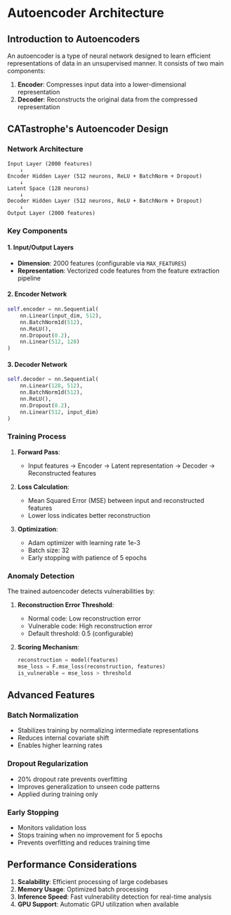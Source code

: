 # Autoencoder Architecture

## Introduction to Autoencoders

An autoencoder is a type of neural network designed to learn efficient representations of data in an unsupervised manner. It consists of two main components:

1. **Encoder**: Compresses input data into a lower-dimensional representation
2. **Decoder**: Reconstructs the original data from the compressed representation

## CATastrophe's Autoencoder Design

### Network Architecture

```
Input Layer (2000 features)
    ↓
Encoder Hidden Layer (512 neurons, ReLU + BatchNorm + Dropout)
    ↓
Latent Space (128 neurons)
    ↓
Decoder Hidden Layer (512 neurons, ReLU + BatchNorm + Dropout)
    ↓
Output Layer (2000 features)
```

### Key Components

#### 1. Input/Output Layers
- **Dimension**: 2000 features (configurable via `MAX_FEATURES`)
- **Representation**: Vectorized code features from the feature extraction pipeline

#### 2. Encoder Network
```python
self.encoder = nn.Sequential(
    nn.Linear(input_dim, 512),
    nn.BatchNorm1d(512),
    nn.ReLU(),
    nn.Dropout(0.2),
    nn.Linear(512, 128)
)
```

#### 3. Decoder Network
```python
self.decoder = nn.Sequential(
    nn.Linear(128, 512),
    nn.BatchNorm1d(512),
    nn.ReLU(),
    nn.Dropout(0.2),
    nn.Linear(512, input_dim)
)
```

### Training Process

1. **Forward Pass**: 
   - Input features → Encoder → Latent representation → Decoder → Reconstructed features

2. **Loss Calculation**:
   - Mean Squared Error (MSE) between input and reconstructed features
   - Lower loss indicates better reconstruction

3. **Optimization**:
   - Adam optimizer with learning rate 1e-3
   - Batch size: 32
   - Early stopping with patience of 5 epochs

### Anomaly Detection

The trained autoencoder detects vulnerabilities by:

1. **Reconstruction Error Threshold**: 
   - Normal code: Low reconstruction error
   - Vulnerable code: High reconstruction error
   - Default threshold: 0.5 (configurable)

2. **Scoring Mechanism**:
   ```python
   reconstruction = model(features)
   mse_loss = F.mse_loss(reconstruction, features)
   is_vulnerable = mse_loss > threshold
   ```

## Advanced Features

### Batch Normalization
- Stabilizes training by normalizing intermediate representations
- Reduces internal covariate shift
- Enables higher learning rates

### Dropout Regularization
- 20% dropout rate prevents overfitting
- Improves generalization to unseen code patterns
- Applied during training only

### Early Stopping
- Monitors validation loss
- Stops training when no improvement for 5 epochs
- Prevents overfitting and reduces training time

## Performance Considerations

1. **Scalability**: Efficient processing of large codebases
2. **Memory Usage**: Optimized batch processing
3. **Inference Speed**: Fast vulnerability detection for real-time analysis
4. **GPU Support**: Automatic GPU utilization when available